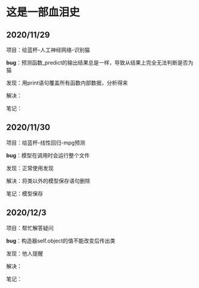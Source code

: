 # 这是一部血泪史

## 2020/11/29

项目：绘蓝杯-人工神经网络-识别猫

**bug**：预测函数_predict的输出结果总是一样，导致从结果上完全无法判断是否为猫

发现：用print语句覆盖所有函数内部数据，分析得来

解决：

笔记：

## 2020/11/30

项目：绘蓝杯-线性回归-mpg预测

**bug**：模型在调用时会运行整个文件

发现：正常使用发现

解决：将类以外的模型保存语句删除

笔记：模型保存

## 2020/12/3

项目：帮忙解答疑问

**bug**：构造器self.object的值不能改变后传出类

发现：他人提醒

解决：

笔记：